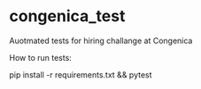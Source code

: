 # congenica_test
Auotmated tests for hiring challange at Congenica

How to run tests:

pip install -r requirements.txt && pytest 
